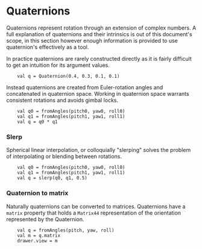 # Quaternions

Quaternions represent rotation through an extension of complex numbers. A full explanation of quaternions and their intrinsics is out of this document's scope, in this section however enough information is provided to use quaternion's effectively as a tool.

In practice quaternions are rarely constructed directly as it is fairly difficult to get an intuition for its argument values.
```
    val q = Quaternion(0.4, 0.3, 0.1, 0.1)
```

Instead quaternions are created from Euler-rotation angles and concatenated in quaternion space. Working in quaternion space warrants consistent rotations and avoids gimbal locks.

```
    val q0 = fromAngles(pitch0, yaw0, roll0)
    val q1 = fromAngles(pitch1, yaw1, roll1)
    val q = q0 * q1
```

### Slerp

Spherical linear interpolation, or colloquially "slerping" solves the problem of interpolating or blending
between rotations.

```
    val q0 = fromAngles(pitch0, yaw0, roll0)
    val q1 = fromAngles(pitch1, yaw1, roll1)
    val q = slerp(q0, q1, 0.5)
```

### Quaternion to matrix

Naturally quaternions can be converted to matrices. Quaternions have a `matrix` property that holds a `Matrix44` representation of the orientation represented by the Quaternion.

```
    val q = fromAngles(pitch, yaw, roll)
    val m = q.matrix
    drawer.view = m
```
